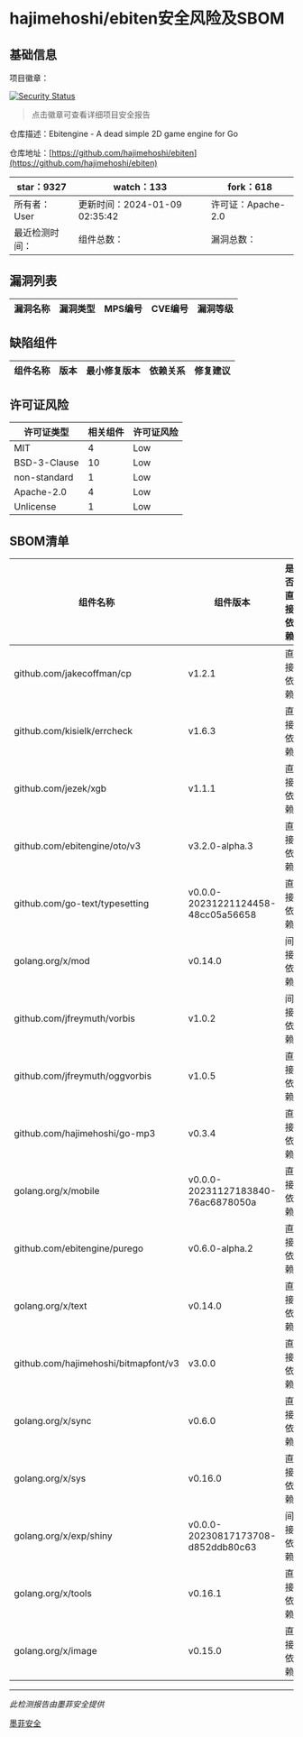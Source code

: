 # hajimehoshi/ebiten安全风险及SBOM

## 基础信息

项目徽章：

[![Security Status](https://www.murphysec.com/platform3/v31/badge/1744432663197507584.svg)](https://www.murphysec.com/console/report/1723769532856098816/1744432663197507584)

> 点击徽章可查看详细项目安全报告

仓库描述：Ebitengine - A dead simple 2D game engine for Go

仓库地址：[https://github.com/hajimehoshi/ebiten](https://github.com/hajimehoshi/ebiten)

| star：9327 | watch：133 | fork：618 |
| ----------- | -------------- | ------------ |
| 所有者：User | 更新时间：2024-01-09 02:35:42 | 许可证：Apache-2.0 |
| 最近检测时间： | 组件总数： | 漏洞总数： |




## 漏洞列表

| 漏洞名称 | 漏洞类型 | MPS编号 | CVE编号 | 漏洞等级 |
| ------- | ------ | ------- | ------ | ----- |





## 缺陷组件

| 组件名称 | 版本 | 最小修复版本 | 依赖关系 | 修复建议 |
| -------- | ---- | ------------ | -------- | -------- |





## 许可证风险

| 许可证类型 | 相关组件 | 许可证风险 |
| ---------- | -------- | ---------- |
|MIT|4|Low|
|BSD-3-Clause|10|Low|
|non-standard|1|Low|
|Apache-2.0|4|Low|
|Unlicense|1|Low|




## SBOM清单

| 组件名称 | 组件版本 | 是否直接依赖 | 仓库 |
| -------- | -------- | ------------ | ---- |
|github.com/jakecoffman/cp|v1.2.1|直接依赖|go|
|github.com/kisielk/errcheck|v1.6.3|直接依赖|go|
|github.com/jezek/xgb|v1.1.1|直接依赖|go|
|github.com/ebitengine/oto/v3|v3.2.0-alpha.3|直接依赖|go|
|github.com/go-text/typesetting|v0.0.0-20231221124458-48cc05a56658|直接依赖|go|
|golang.org/x/mod|v0.14.0|间接依赖|go|
|github.com/jfreymuth/vorbis|v1.0.2|间接依赖|go|
|github.com/jfreymuth/oggvorbis|v1.0.5|直接依赖|go|
|github.com/hajimehoshi/go-mp3|v0.3.4|直接依赖|go|
|golang.org/x/mobile|v0.0.0-20231127183840-76ac6878050a|直接依赖|go|
|github.com/ebitengine/purego|v0.6.0-alpha.2|直接依赖|go|
|golang.org/x/text|v0.14.0|直接依赖|go|
|github.com/hajimehoshi/bitmapfont/v3|v3.0.0|直接依赖|go|
|golang.org/x/sync|v0.6.0|直接依赖|go|
|golang.org/x/sys|v0.16.0|直接依赖|go|
|golang.org/x/exp/shiny|v0.0.0-20230817173708-d852ddb80c63|间接依赖|go|
|golang.org/x/tools|v0.16.1|直接依赖|go|
|golang.org/x/image|v0.15.0|直接依赖|go|


------

*此检测报告由墨菲安全提供*

[墨菲安全](www.murphysec.com)